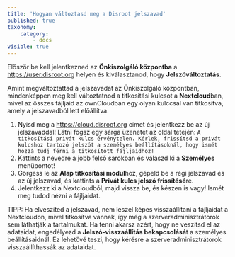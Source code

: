 ```yaml
---
title: 'Hogyan változtasd meg a Disroot jelszavad'
published: true
taxonomy:
    category:
        - docs
visible: true
---
```


Először be kell jelentkezned az **Önkiszolgáló központba** a https://user.disroot.org helyen és kiválasztanod, hogy **Jelszóváltoztatás**.

Amint megváltoztattad a jelszavadat az Önkiszolgáló központban, mindenképpen meg kell változtatnod a titkosítási kulcsot a **Nextcloud**ban, mivel az összes fájljaid az ownCloudban egy olyan kulccsal van titkosítva, amely a jelszavadból lett előállítva.

1. Nyisd meg a https://cloud.disroot.org címet és jelentkezz be az új jelszavaddal!
Látni fogsz egy sárga üzenetet az oldal tetején:
`A titkosítási privát kulcs érvénytelen. Kérlek, frissítsd a privát kulcshoz tartozó jelszót a személyes beállításoknál, hogy ismét hozzá tudj férni a titkosított fájljaidhoz!`
2. Kattints a nevedre a jobb felső sarokban és válaszd ki a **Személyes** menüpontot!
3. Görgess le az **Alap titkosítási modul**hoz, gépeld be a régi jelszavad és az új jelszavad, és kattints a **Privát kulcs jelszó frissítésé**re.
4. Jelentkezz ki a Nextcloudból, majd vissza be, és készen is vagy! Ismét meg tudod nézni a fájljaidat.

TIPP: Ha elveszíted a jelszavad, nem leszel képes visszaállítani a fájljaidat a Nextcloudon, mivel titkosítva vannak, így még a szerveradminisztrátorok sem láthatják a tartalmukat. Ha tenni akarsz azért, hogy ne veszítsd el az adataidat, engedélyezd a **Jelszó-visszaállítás bekapcsolásá**t a személyes beállításaidnál. Ez lehetővé teszi, hogy kérésre a szerveradminisztrátorok visszaállíthassák az adataidat.
